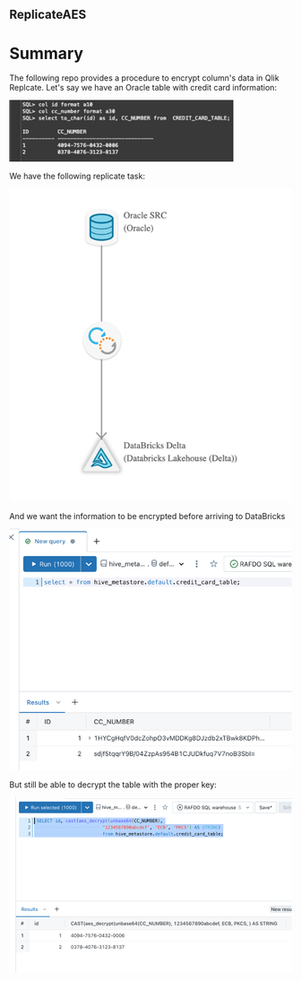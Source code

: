 ## ReplicateAES 

# Summary
The following repo provides a procedure to encrypt column's data in Qlik Replcate. Let's say we have an Oracle table with credit card information:

<img src="images/oracle_query.png" width="400">

We have the following replicate task:

![alt text](images/replicate_task.png)

And we want the information to be encrypted before arriving to DataBricks

![alt text](images/databricks_enc_query.png)

But still be able to decrypt the table with the proper key:

![alt text](images/databricks_decrypted_query.png)

